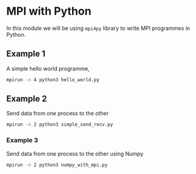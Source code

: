 # MPI with Python

In this module we will be using `mpi4py` library to write MPI programmes in Python. 

## Example 1

A simple hello world programme, 

```bash
mpirun -n 4 python3 hello_world.py
```

## Example 2

Send data from one process to the other

```bash
mpirun -n 2 python3 simple_send_recv.py
```

### Example 3

Send data from one process to the other using Numpy

```bash
mpirun -n 2 python3 numpy_with_mpi.py
```
